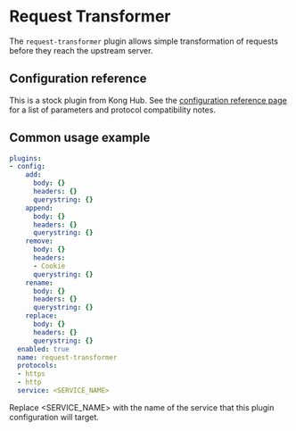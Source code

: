 # Request Transformer

The `request-transformer` plugin allows simple transformation of requests before
they reach the upstream server.

## Configuration reference

This is a stock plugin from Kong Hub. See the [configuration reference page](https://docs.konghq.com/hub/kong-inc/request-transformer/configuration)
for a list of parameters and protocol compatibility notes.

## Common usage example

```yaml
plugins:
- config:
    add:
      body: {}
      headers: {}
      querystring: {}
    append:
      body: {}
      headers: {}
      querystring: {}
    remove:
      body: {}
      headers:
      - Cookie
      querystring: {}
    rename:
      body: {}
      headers: {}
      querystring: {}
    replace:
      body: {}
      headers: {}
      querystring: {}
  enabled: true
  name: request-transformer
  protocols:
  - https
  - http
  service: <SERVICE_NAME>
```

Replace <SERVICE_NAME> with the name of the service that this plugin
configuration will target.
